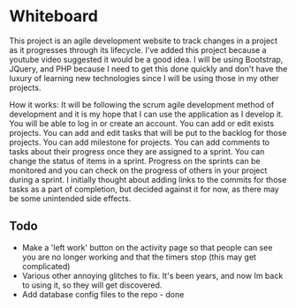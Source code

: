 # Whiteboard
This project is an agile development website to track changes in a project as it progresses through its lifecycle.  I've added this project because a youtube video suggested it would be a good idea.  I will be using Bootstrap, JQuery, and PHP because I need to get this done quickly and don't have the luxury of learning new technologies since I will be using those in my other projects.

How it works: It will be following the scrum agile development method of development and it is my hope that I can use the application as I develop it.  You will be able to log in or create an account.  You can add or edit exists projects.  You can add and edit tasks that will be put to the backlog for those projects.  You can add milestone for projects.  You can add comments to tasks about their progress once they are assigned to a sprint.  You can change the status of items in a sprint. Progress on the sprints can be monitored and you can check on the progress of others in your project during a sprint.  I initially thought about adding links to the commits for those tasks as a part of completion, but decided against it for now, as there may be some unintended side effects.

<h2>Todo</h2>

<ul>
  <li>Make a 'left work' button on the activity page so that people can see you are no longer working and that the timers stop (this may get complicated)</li>
  <li>Various other annoying glitches to fix.  It's been years, and now Im back to using it, so they will get discovered.</li>
  <li>Add database config files to the repo - done</li>
</ul>
